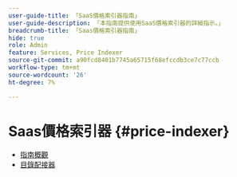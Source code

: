 ```yaml
---
user-guide-title: 「SaaS價格索引器指南」
user-guide-description: 「本指南提供使用SaaS價格索引器的詳細指示。」
breadcrumb-title: 「Saas價格索引器指南」
hide: true
role: Admin
feature: Services, Price Indexer
source-git-commit: a90fcd8401b7745a65715f68efccdb3ce7c77ccb
workflow-type: tm+mt
source-wordcount: '26'
ht-degree: 7%

---
```


# Saas價格索引器 {#price-indexer}

- [指南概觀](price-indexing.md)
- [目錄配接器](catalog-adapter.md)

